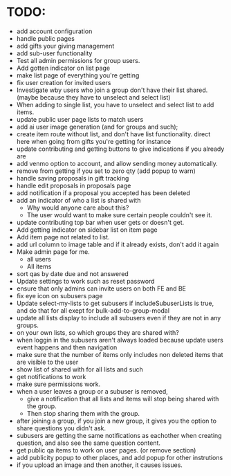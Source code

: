 # TODO:

 - add account configuration
 - handle public pages
 - add gifts your giving management
 - add sub-user functionality
 - Test all admin permissions for group users.
 - Add gotten indicator on list page
 - make list page of everything you're getting
 - fix user creation for invited users
 - Investigate wby users who join a group don't have their list shared. (maybe because they have to unselect and select list)
 - When adding to single list, you have to unselect and select list to add items.
 - update public user page lists to match users
 - add ai user image generation (and for groups and such);
 - create item route without list, and don't have list functionality. direct here when going from gifts you're getting for instance
 - update contributing and getting buttons to give indications if you already are
 - add venmo option to account, and allow sending money automatically.
 - remove from getting if you set to zero qty (add popup to warn)
 - handle saving proposals in gift tracking
 - handle edit proposals in proposals page
 - add notification if a proposal you accepted has been deleted
 - add an indicator of who a list is shared with
   - Why would anyone care about this?
   - The user would want to make sure certain people couldn't see it.
 - update contributing top bar when user gets or doesn't get.
 - Add getting indicator on sidebar list on item page
 - Add item page not related to list.
 - add url column to image table and if it already exists, don't add it again
 - Make admin page for me.
   - all users
   - All items
  - sort qas by date due and not answered
 - Update settings to work such as reset password
  - ensure that only admins can invite users on both FE and BE
  - fix eye icon on subusers page
 - Update select-my-lists to get subusers if includeSubuserLists is true, and do that for all exept for bulk-add-to-group-modal
 - update all lists display to include all subusers even if they are not in any groups.
 - on your own lists, so which groups they are shared with?
 - when loggin in the subusers aren't always loaded because update users event happens and then navigation
 - make sure that the number of items only includes non deleted items that are visible to the user
 - show list of shared with for all lists and such
 - get notifications to work
 - make sure permissions work.
 - when a user leaves a group or a subuser is removed, 
   - give a notification that all lists and items will stop being shared with the group. 
   - Then stop sharing them with the group.
 - after joining a group, if you join a new group, it gives you the option to share questions you didn't ask.
 - subusers are getting the same notifications as eachother when creating question, and also see the same question content.
 - get public qa items to work on user pages. (or remove section)
 - add publicity popup to other places, and add popup for other instrutions
 - if you upload an image and then another, it causes issues.

